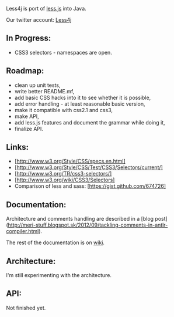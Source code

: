 Less4j is port of [less.js](http://lesscss.org/) into Java. 

Our twitter account: [Less4j](https://twitter.com/Less4j)

## In Progress:
*  CSS3 selectors - namespaces are open.

## Roadmap:
*  clean up unit tests,
*  write better README.mf,
*  add basic CSS hacks into it to see whether it is possible,
*  add error handling - at least reasonable basic version,
*  make it compatible with css2.1 and css3,
*  make API,
*  add less.js features and document the grammar while doing it,
*  finalize API.

## Links:
*  [http://www.w3.org/Style/CSS/specs.en.html]
*  [http://www.w3.org/Style/CSS/Test/CSS3/Selectors/current/]
*  [http://www.w3.org/TR/css3-selectors/] 
*  [http://www.w3.org/wiki/CSS3/Selectors]
*  Comparison of less and sass: [https://gist.github.com/674726]

## Documentation:
Architecture and comments handling are described in a [blog post] (http://meri-stuff.blogspot.sk/2012/09/tackling-comments-in-antlr-compiler.html). 

The rest of the documentation is on [wiki](https://github.com/SomMeri/less4j/wiki/_pages).

## Architecture:
I'm still experimenting with the architecture. 

## API:
Not finished yet. 

